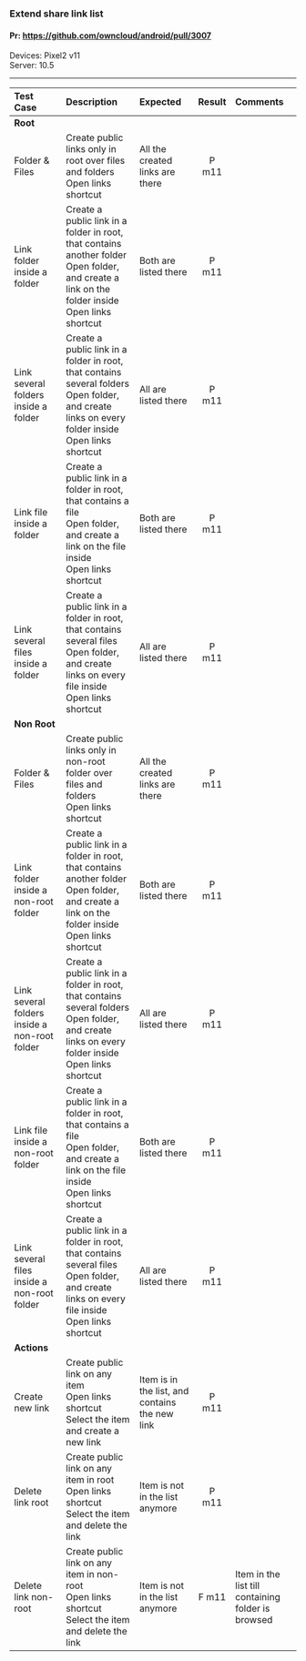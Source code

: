 ###  Extend share link list

#### Pr: https://github.com/owncloud/android/pull/3007

Devices: Pixel2 v11<br>
Server: 10.5

---
 
| Test Case | Description | Expected | Result | Comments |
| :-------- | :---------- | :------- | :----: | :------- | 
|**Root**|||||
| Folder & Files | Create public links only in root over files and folders<br>Open links shortcut| All the created links are there | P m11 |  |  |
| Link folder inside a folder| Create a public link in a folder in root, that contains another folder<br>Open folder, and create a link on the folder inside<br>Open links shortcut| Both are listed there | P m11 |  |  |
| Link several folders inside a folder| Create a public link in a folder in root, that contains several folders<br>Open folder, and create links on every folder inside<br>Open links shortcut| All are listed there | P m11 |  |  |
| Link file inside a folder| Create a public link in a folder in root, that contains a file<br>Open folder, and create a link on the file inside<br>Open links shortcut| Both are listed there | P m11 |  |  |
| Link several files inside a folder| Create a public link in a folder in root, that contains several files<br>Open folder, and create links on every file inside<br>Open links shortcut| All are listed there | P m11 |  |  |
|**Non Root**|||||
| Folder & Files | Create public links only in non-root folder over files and folders<br>Open links shortcut| All the created links are there | P m11 |  |  |
| Link folder inside a non-root folder| Create a public link in a folder in root, that contains another folder<br>Open folder, and create a link on the folder inside<br>Open links shortcut| Both are listed there | P m11 |  |  |
| Link several folders inside a non-root folder| Create a public link in a folder in root, that contains several folders<br>Open folder, and create links on every folder inside<br>Open links shortcut| All are listed there | P m11 |  |  |
| Link file inside a non-root folder| Create a public link in a folder in root, that contains a file<br>Open folder, and create a link on the file inside<br>Open links shortcut| Both are listed there | P m11 |  |  |
| Link several files inside a non-root folder| Create a public link in a folder in root, that contains several files<br>Open folder, and create links on every file inside<br>Open links shortcut| All are listed there | P m11 |  |  |
|**Actions**|||||
| Create new link | Create public link on any item<br>Open links shortcut<br>Select the item and create a new link| Item is in the list, and contains the new link | P m11 |  |  |
| Delete link root| Create public link on any item in root<br>Open links shortcut<br>Select the item and delete the link| Item is not in the list anymore | P m11 |  |  |
| Delete link non-root| Create public link on any item in non-root<br>Open links shortcut<br>Select the item and delete the link| Item is not in the list anymore | F m11 | Item in the list till containing folder is browsed |  |
